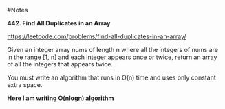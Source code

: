 #Notes

**442. Find All Duplicates in an Array**

https://leetcode.com/problems/find-all-duplicates-in-an-array/

Given an integer array nums of length n where all the integers of nums are in the range [1, n] and each integer appears once or twice, return an array of all the integers that appears twice.

You must write an algorithm that runs in O(n) time and uses only constant extra space.

**Here I am writing O(nlogn) algorithm**
